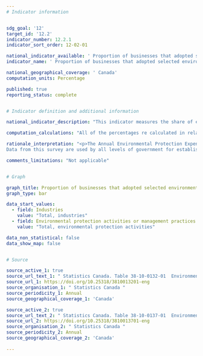 ```yaml
---
# Indicator information


sdg_goal: '12'
target_id: '12.2'
indicator_number: 12.2.1
indicator_sort_order: 12-02-01

national_indicator_available: ' Proportion of businesses that adopted selected environmental protection activities and management practices '
indicator_name: ' Proportion of businesses that adopted selected environmental protection activities and management practices 'target_name: "No specific target "

national_geographical_coverage: ' Canada'
computation_units: Percentage

published: true
reporting_status: complete


# Indicator definition and additional information

national_indicator_description: "This indicator measures the share of establishments investing in environmental protection activities or management practices."

computation_calculations: "All of the percentages re calculated in relation to the total number of establishments in the category."

rationale_interpretation: "<p>The Annual Environmental Protection Expenditures Survey provides a measure of the costs incurred by Canadian industries to protect the environment, whether or not they are in response to current or anticipated Canadian or international environmental regulations, conventions or voluntary agreements. The survey also collects information on the goods, technologies and services purchased by industries as well as the processes and practices adopted by them to protect the environment.<br>
Data from this survey are used by all levels of government for establishing informed environmental policies. The private sector also uses this information in the corporate decision-making process.</p>"

comments_limitations: "Not applicable"


# Graph

graph_title: Proportion of businesses that adopted selected environmental protection activities and management practices
graph_type: bar

data_start_values:
  - field: Industries
    value: "Total, industries"
  - field: Environmental protection activities or management practices
    value: "Total, environmental protection activities"

data_non_statistical: false
data_show_map: false


# Source 

source_active_1: true
source_url_text_1: " Statistics Canada. Table 38-10-0132-01  Environmental protection activities by industry "
source_url_1: https://doi.org/10.25318/3810013201-eng
source_organisation_1: " Statistics Canada "
source_periodicity_1: Annual
source_geographical_coverage_1: 'Canada'

source_active_2: true
source_url_text_2: " Statistics Canada. Table 38-10-0137-01  Environmental Management Practices by industry "
source_url_2: https://doi.org/10.25318/3810013701-eng
source_organisation_2: " Statistics Canada "
source_periodicity_2: Annual
source_geographical_coverage_2: 'Canada'
 
---
```


